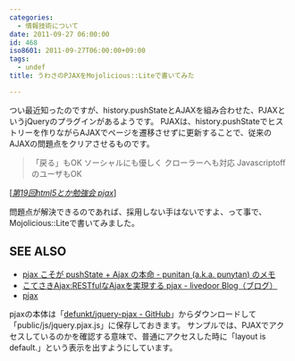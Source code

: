 ```yaml
---
categories:
  - 情報技術について
date: 2011-09-27 06:00:00
id: 468
iso8601: 2011-09-27T06:00:00+09:00
tags:
  - undef
title: うわさのPJAXをMojolicious::Liteで書いてみた

---
```


<p>つい最近知ったのですが、history.pushStateとAJAXを組み合わせた、PJAXというjQueryのプラグインがあるようです。
PJAXは、history.pushStateでヒストリーを作りながらAJAXでページを遷移させずに更新することで、従来のAJAXの問題点をクリアさせるものです。</p>

<blockquote cite="http://www.slideshare.net/KensakuKOMATSU/19html5" title="第19回html5とか勉強会 pjax" class="blockquote"><p>「戻る」もOK
ソーシャルにも優しく
クローラーへも対応
JavascriptoffのユーザもOK</p></blockquote>

<div class="cite">[<cite><a href="http://www.slideshare.net/KensakuKOMATSU/19html5">第19回html5とか勉強会 pjax</a></cite>]</div>

<p>問題点が解決できるのであれば、採用しない手はないですよ、って事で、Mojolicious::Liteで書いてみました。</p>

<div id="see_also">
<h2>SEE ALSO</h2>
<ul>
<li><a href="http://d.hatena.ne.jp/punitan/20110404/1301895279" target="_blank">pjax こそが pushState + Ajax の本命 - punitan (a.k.a. punytan) のメモ</a></li>
<li><a href="http://blog.livedoor.jp/kotesaki/archives/1736450.html" target="_blank">こてさきAjax:RESTfulなAjaxを実現する pjax - livedoor Blog（ブログ）</a></li>
<li><a href="http://pjax.heroku.com/" target="_blank">pjax</a></li>
</ul>
</div>

<p>
pjaxの本体は「<a href="https://github.com/defunkt/jquery-pjax">defunkt/jquery-pjax - GitHub</a>」からダウンロードして「public/js/jquery.pjax.js」に保存しておきます。
サンプルでは、PJAXでアクセスしているのかを確認する意味で、普通にアクセスした時に「layout is default.」という表示を出すようにしています。
<script src="https://gist.github.com/1242613.js"> </script></p>
    	